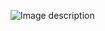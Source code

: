 
![Image description](https://github.com/MohT98/Sms-Schedualr/blob/master/Screenshot_1570440487.png)

